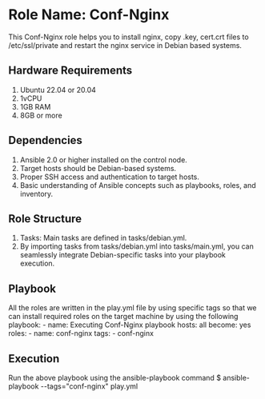 Role Name: Conf-Nginx
=========

This Conf-Nginx role helps you to install nginx, copy .key, cert.crt files to /etc/ssl/private and restart the nginx service in Debian based systems.

Hardware Requirements
---------------------
1. Ubuntu 22.04 or 20.04
2. 1vCPU
3. 1GB RAM
4. 8GB or more

Dependencies
------------
1.  Ansible 2.0 or higher installed on the control node. 
2.  Target hosts should be Debian-based systems. 
3.  Proper SSH access and authentication to target hosts. 
4.  Basic understanding of Ansible concepts such as playbooks, roles, and inventory.

Role Structure
--------------
1.  Tasks: Main tasks are defined in tasks/debian.yml.   
2.  By importing tasks from tasks/debian.yml into tasks/main.yml, you can seamlessly integrate Debian-specific tasks into your playbook execution.

Playbook
--------

All the roles are written in the play.yml file by using specific tags so that we can install required roles on the target machine by using the following playbook:
    - name: Executing Conf-Nginx playbook
      hosts: all
      become: yes
  	roles:
  	- name: conf-nginx
    	  tags:
     	  - conf-nginx

Execution
---------

Run the above playbook using the ansible-playbook command 
$ ansible-playbook --tags="conf-nginx" play.yml







